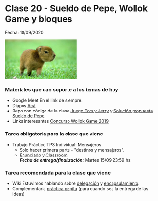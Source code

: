 # Clase 20 - Sueldo de Pepe, Wollok Game y bloques

Fecha: 10/09/2020

![carpinchobebe.png](./assets/carpinchobebe.png)


### Materiales que dan soporte a los temas de hoy

* Google Meet  En el link de siempre.
* Diapos 	[Acá](https://docs.google.com/presentation/d/1AHka7AcHRLdNOu5TMQxCLaclbo1L_2xkdmsJEiMme38/edit?usp=sharing)
* Repo con código de la clase	[Juego Tom y Jerry](https://github.com/pdepjm/tom-y-jerry-wgame) y [Solución propuesta Sueldo de Pepe](https://github.com/pdepjm/2020-o-sueldoDePepe-solucion)
* Links interesantes	[Concurso Wollok Game 2019](https://docs.google.com/document/d/1hIyF7JHVLJ2u-a69tJRH5YfxPIdaiMDav3tCArkX-qc/edit?usp=sharing)

### Tarea obligatoria para la clase que viene 

* Trabajo Práctico	TP3 Individual: Mensajeros
  * Solo hacer primera parte - "destinos y mensajeros".
  * [Enunciado](https://docs.google.com/document/d/e/2PACX-1vTUejL9qaKovwU5FaYIdiAgOJ5Uxpaybuc4MsGrEabXxtyi0ryGms0p7xRsOuBQJPihX5VwEhuwJZfA/pub) y [Classroom](https://classroom.github.com/a/EM4f6YQr)   
***Fecha de entrega/finalización:***  Martes 15/09 23:59 hs


### Tarea recomendada para la clase que viene

* Wiki 	Estuvimos hablando sobre [delegación](http://wiki.uqbar.org/wiki/articles/modelando-objetos---responsabilidades-y-delegacion.html) y [encapsulamiento](http://wiki.uqbar.org/wiki/articles/encapsulamiento.html).
* Complementaria	[práctica pepita](https://github.com/wollok/elJuegoDePepita) (para cuando sea la entrega de las ideas)
